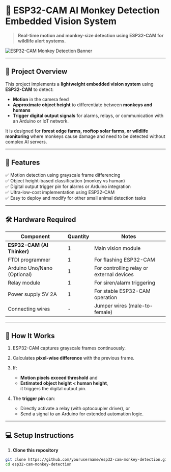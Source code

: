 # 🐒 ESP32-CAM AI Monkey Detection Embedded Vision System

> **Real-time motion and monkey-size detection using ESP32-CAM for wildlife alert systems.**

![ESP32-CAM Monkey Detection Banner](./assets/banner.png) <!-- Replace with your banner image path if available -->

---

## 🚀 Project Overview

This project implements a **lightweight embedded vision system** using **ESP32-CAM** to detect:

- **Motion** in the camera feed
- **Approximate object height** to differentiate between **monkeys and humans**
- **Trigger digital output signals** for alarms, relays, or communication with an Arduino or IoT network.

It is designed for **forest edge farms, rooftop solar farms, or wildlife monitoring** where monkeys cause damage and need to be detected without complex AI servers.

---

## 🎯 Features

✅ Motion detection using grayscale frame differencing  
✅ Object height-based classification (monkey vs human)  
✅ Digital output trigger pin for alarms or Arduino integration  
✅ Ultra-low-cost implementation using ESP32-CAM  
✅ Easy to deploy and modify for other small animal detection tasks

---

## 🛠️ Hardware Required

| Component       | Quantity | Notes |
|-----------------|----------|-------|
| **ESP32-CAM (AI Thinker)** | 1 | Main vision module |
| FTDI programmer | 1 | For flashing ESP32-CAM |
| Arduino Uno/Nano (Optional) | 1 | For controlling relay or external devices |
| Relay module    | 1 | For siren/alarm triggering |
| Power supply 5V 2A | 1 | For stable ESP32-CAM operation |
| Connecting wires | - | Jumper wires (male-to-female) |

---

## 📝 How It Works

1. ESP32-CAM captures grayscale frames continuously.
2. Calculates **pixel-wise difference** with the previous frame.
3. If:
   - **Motion pixels exceed threshold** and
   - **Estimated object height < human height**,  
   it triggers the digital output pin.

4. The **trigger pin** can:
   - Directly activate a relay (with optocoupler driver), or
   - Send a signal to an Arduino for extended automation logic.

---

## 💻 Setup Instructions

1. **Clone this repository**

```bash
git clone https://github.com/yourusername/esp32-cam-monkey-detection.git
cd esp32-cam-monkey-detection

